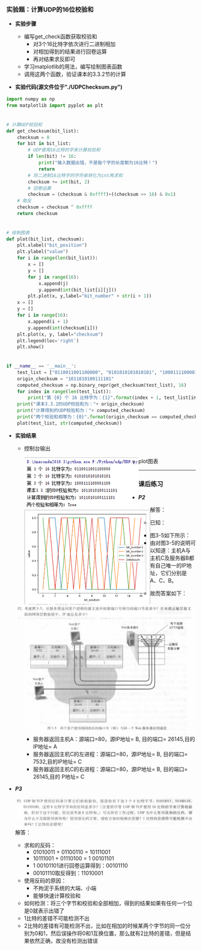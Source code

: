 ### 实验题：计算UDP的16位校验和
- **实验步骤**
  - 编写get_check函数获取校验和
    - 对3个16比特字依次进行二进制相加
    - 对相加得到的结果进行回卷运算
    - 再对结果求反即可
  - 学习matplotlib的用法，编写绘制图表函数
  - 调用这两个函数，验证课本的3.3.2节的计算

- **实验代码(源文件位于"./UDPChecksum.py")**

```python
import numpy as np
from matplotlib import pyplot as plt


# 计算UDP校验和
def get_checksum(bit_list):
    checksum = 0
    for bit in bit_list:
        # UDP使用16比特的字来计算校验和
        if len(bit) != 16:
            print("输入数据出错，不是每个字的长度都为16比特！")
            return
        # 将二进制16比特字的字符串转化为int再求和
        checksum += int(bit, 2)
        # 回卷运算
        checksum = (checksum & 0xffff)+((checksum >> 16) & 0x1)
    # 取反
    checksum = checksum ^ 0xffff
    return checksum


# 绘制图表
def plot(bit_list, checksum):
    plt.xlabel("bit_position")
    plt.ylabel("value")
    for i in range(len(bit_list)):
        x = []
        y = []
        for j in range(16):
            x.append(j)
            y.append(int(bit_list[i][j]))
        plt.plot(x, y,label="bit_number" + str(i + 1))
    x = []
    y = []
    for i in range(16):
        x.append(i + 1)
        y.append(int(checksum[i]))
    plt.plot(x, y, label="checksum")
    plt.legend(loc='right')
    plt.show()


if __name__ == '__main__':
    test_list = ["0110011001100000", "0101010101010101", "1000111100001100"]
    origin_checksum = "1011010100111101"
    computed_checksum = np.binary_repr(get_checksum(test_list), 16)
    for index in range(len(test_list)):
        print("第 {0} 个 16 比特字为：{1}".format(index + 1, test_list[index]))
    print("课本3.3.2的UDP校验和为："+ origin_checksum)
    print("计算得到的UDP校验和为："+ computed_checksum)
    print("两个校验和相等为：{0}".format(origin_checksum == computed_checksum))
    plot(test_list, str(computed_checksum))

```

- **实验结果**

  - 控制台输出

    <img src="./src/console.png" style="float:left"/>

  - plot图表

    <img src="./src/plot.png" style="float:left"/>

******

### 课后练习

- ***P2***

  <img src="./src/p2.png" style="float:left"/>

  解答：

  - 已知：
    - 图3-5如下所示：

    <img src="./src/3-5.png" style="float:left"/>

    - 由对图3-5的说明可以知道：主机A与主机C及服务器B都有自己唯一的IP地址，它们分别是A、C、B。

  - 故而答案如下：

    - 服务器返回主机A：源端口=80，源IP地址= B, 目的端口= 26145,目的IP地址= A
    - 服务器返回主机C的左进程：源端口=80，源IP地址= B, 目的端口= 7532,目的IP地址= C
    - 服务器返回主机C的右进程：源端口=80，源IP地址= B, 目的端口= 26145,目的 P地址= C

- ***P3***

  <img src="./src/p3.png" style="float:left"/>

  解答：

  - 求和的反码：
    - 01010011 + 01100110 = 10111001
    - 10111001 + 01110100 = 1 00101101
    - 1 00101101进行回卷运算得到：00101110
    - 00101110取反得到：11010001
  - 使用反码的原因：
    - 不拘泥于系统的大端、小端
    - 能够快速计算校验和
  - 如何检测：将三个字节和校验和全部相加，得到的结果如果有任何一个位是0就表示出错了
  - 1比特的差错不可能检测不出
  - 2比特的差错有可能检测不出，比如在相加的时候某两个字节的同一位分别为0和1，然后误操作将0和1互换位置，那么就有2比特的差错，但是结果依然正确，故没有检测出错误

  

